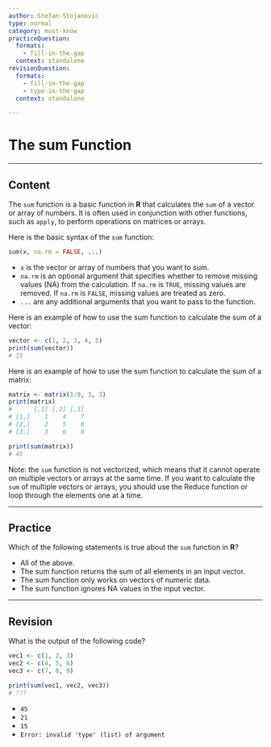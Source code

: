 ```yaml
---
author: Stefan-Stojanovic
type: normal
category: must-know
practiceQuestion:
  formats:
    - fill-in-the-gap
  context: standalone
revisionQuestion:
  formats:
    - fill-in-the-gap
    - type-in-the-gap
  context: standalone

---
```


# The sum Function

---

## Content

The `sum` function is a basic function in **R** that calculates the `sum` of a vector or array of numbers. It is often used in conjunction with other functions, such as `apply`, to perform operations on matrices or arrays.

Here is the basic syntax of the `sum` function:
```r
sum(x, na.rm = FALSE, ...)
```

- `x` is the vector or array of numbers that you want to sum.
- `na.rm` is an optional argument that specifies whether to remove missing values (NA) from the calculation. If `na.rm` is `TRUE`, missing values are removed. If `na.rm` is `FALSE`, missing values are treated as zero.
- `...` are any additional arguments that you want to pass to the function.

Here is an example of how to use the sum function to calculate the sum of a vector:
```r
vector <- c(1, 2, 3, 4, 5)
print(sum(vector))
# 15
```

Here is an example of how to use the sum function to calculate the sum of a matrix:
```r
matrix <- matrix(1:9, 3, 3)
print(matrix)
#      [,1] [,2] [,3]
# [1,]    1    4    7
# [2,]    2    5    8
# [3,]    3    6    9

print(sum(matrix))
# 45
```

Note: the `sum` function is not vectorized, which means that it cannot operate on multiple vectors or arrays at the same time. If you want to calculate the `sum` of multiple vectors or arrays, you should use the Reduce function or loop through the elements one at a time.


---
## Practice

Which of the following statements is true about the `sum` function in **R**?

- All of the above.
- The sum function returns the sum of all elements in an input vector.
- The sum function only works on vectors of numeric data.
- The sum function ignores NA values in the input vector.

---
## Revision

What is the output of the following code?
```r
vec1 <- c(1, 2, 3)
vec2 <- c(4, 5, 6)
vec3 <- c(7, 8, 9)

print(sum(vec1, vec2, vec3))
# ???
```


- `45`
- `21`
- `15`
- `Error: invalid 'type' (list) of argument`